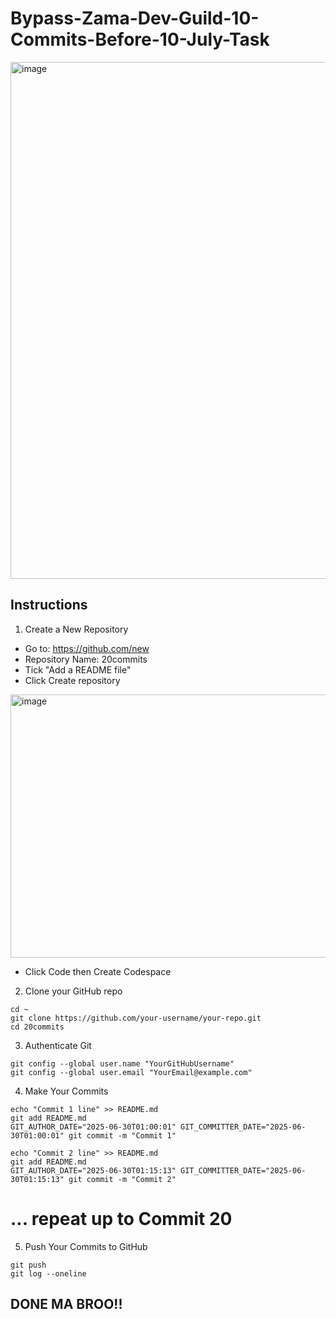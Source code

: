 # Bypass-Zama-Dev-Guild-10-Commits-Before-10-July-Task
<img width="1256" height="827" alt="image" src="https://github.com/user-attachments/assets/e604e5c1-bbfc-4de6-a8cb-a35682d54fe5" />


## Instructions
1. Create a New Repository
- Go to: https://github.com/new
- Repository Name: 20commits
- Tick "Add a README file"
- Click Create repository

<img width="1286" height="421" alt="image" src="https://github.com/user-attachments/assets/cf986f1e-ce2c-4bb8-887c-c5b84d3696f8" />

- Click Code then Create Codespace

2. Clone your GitHub repo
```
cd ~
git clone https://github.com/your-username/your-repo.git
cd 20commits
```

3. Authenticate Git
```
git config --global user.name "YourGitHubUsername"
git config --global user.email "YourEmail@example.com"
```

4. Make Your Commits
```
echo "Commit 1 line" >> README.md
git add README.md
GIT_AUTHOR_DATE="2025-06-30T01:00:01" GIT_COMMITTER_DATE="2025-06-30T01:00:01" git commit -m "Commit 1"

echo "Commit 2 line" >> README.md
git add README.md
GIT_AUTHOR_DATE="2025-06-30T01:15:13" GIT_COMMITTER_DATE="2025-06-30T01:15:13" git commit -m "Commit 2"
```
# ... repeat up to Commit 20

5. Push Your Commits to GitHub
```
git push
git log --oneline
```


## DONE MA BROO!!






